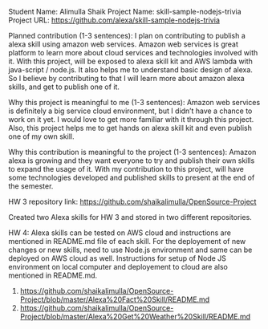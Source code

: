Student Name: Alimulla Shaik
Project Name: skill-sample-nodejs-trivia
Project URL: https://github.com/alexa/skill-sample-nodejs-trivia

Planned contribution (1-3 sentences):
I plan on contributing to publish a alexa skill using amazon web services. Amazon web services is great platform to learn more about cloud services and technologies involved with it. With this project, will be exposed to alexa skill kit and AWS lambda with java-script / node.js. It also helps me to understand basic design of alexa. So I believe by contributing to that I will learn more about amazon alexa skills, and get to publish one of it.

Why this project is meaningful to me (1-3 sentences):
Amazon web services is definitely a big service cloud environment, but I didn’t have a chance to work on it yet. I would love to get more familiar with it through this project. Also, this project helps me to get hands on alexa skill kit and even publish one of my own skill. 

Why this contribution is meaningful to the project (1-3 sentences):
Amazon alexa is growing and they want everyone to try and publish their own skills to expand the usage of it. With my contribution to this project, will have some technologies developed and published skills to present at the end of the semester.

HW 3 repository link:
https://github.com/shaikalimulla/OpenSource-Project

Created two Alexa skills for HW 3 and stored in two different repositories.

HW 4:
Alexa skills can be tested on AWS cloud and instructions are mentioned in README.md file of each skill. For the deployement of new changes or new skills, need to use Node.js environment 
and same can be deployed on AWS cloud as well. Instructions for setup of Node JS environment on local computer and deployement to cloud are also mentioned in README.md. 

1. https://github.com/shaikalimulla/OpenSource-Project/blob/master/Alexa%20Fact%20Skill/README.md
2. https://github.com/shaikalimulla/OpenSource-Project/blob/master/Alexa%20Get%20Weather%20Skill/README.md